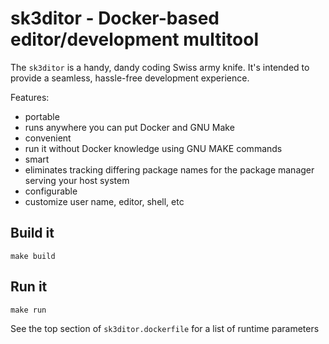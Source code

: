 # sk3ditor - Docker-based editor/development multitool 
The `sk3ditor` is a handy, dandy coding Swiss army knife. It's intended to provide a seamless, hassle-free development experience. 

Features:
- portable
 - runs anywhere you can put Docker and GNU Make
- convenient
 - run it without Docker knowledge using GNU MAKE commands
- smart
 - eliminates tracking differing package names for the package manager serving your host system
- configurable 
 - customize user name, editor, shell, etc

## Build it
```
make build
```

## Run it
```
make run
```

See the top section of `sk3ditor.dockerfile` for a list of runtime parameters
